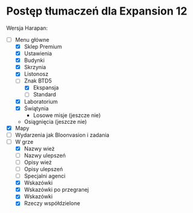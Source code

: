 # Postęp tłumaczeń dla Expansion 12

Wersja Harapan:
 - [ ] Menu główne
   - [x] Sklep Premium
   - [x] Ustawienia
   - [x] Budynki
   - [x] Skrzynia
   - [x] Listonosz
   - [ ] Znak BTD5
     - [x] Ekspansja
     - [ ] Standard
   - [x] Laboratorium
   - [x] Świątynia
     - Losowe misje (jeszcze nie)
   - Osiągnięcia (jeszcze nie)
- [x] Mapy
- [ ] Wydarzenia jak Bloonvasion i zadania
- [ ] W grze
  - [x] Nazwy wież
  - [ ] Nazwy ulepszeń
  - [ ] Opisy wież
  - [ ] Opisy ulepszeń
  - [ ] Specjalni agenci
  - [x] Wskazówki
  - [x] Wskazówki po przegranej
  - [x] Wskazówki
  - [x] Rzeczy współdzielone
